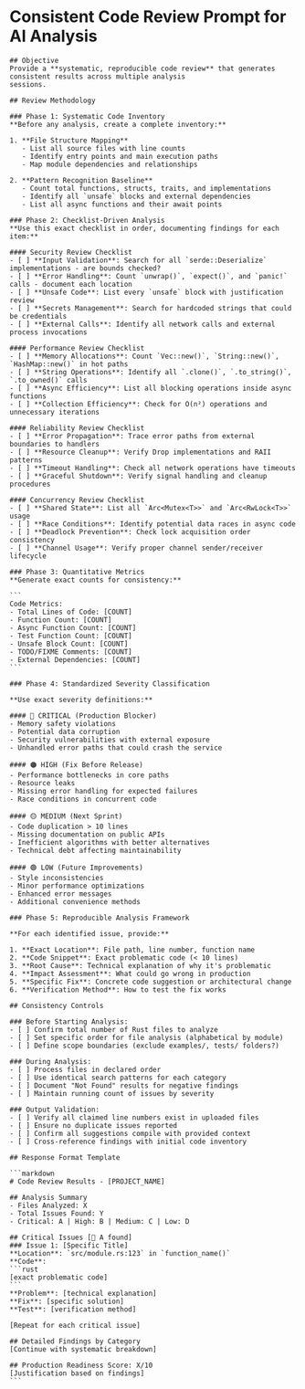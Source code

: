 # Consistent Code Review Prompt for AI Analysis

    ## Objective
    Provide a **systematic, reproducible code review** that generates consistent results across multiple analysis 
    sessions.

    ## Review Methodology

    ### Phase 1: Systematic Code Inventory
    **Before any analysis, create a complete inventory:**

    1. **File Structure Mapping**
       - List all source files with line counts
       - Identify entry points and main execution paths  
       - Map module dependencies and relationships

    2. **Pattern Recognition Baseline**
       - Count total functions, structs, traits, and implementations
       - Identify all `unsafe` blocks and external dependencies
       - List all async functions and their await points

    ### Phase 2: Checklist-Driven Analysis
    **Use this exact checklist in order, documenting findings for each item:**

    #### Security Review Checklist
    - [ ] **Input Validation**: Search for all `serde::Deserialize` implementations - are bounds checked?
    - [ ] **Error Handling**: Count `unwrap()`, `expect()`, and `panic!` calls - document each location
    - [ ] **Unsafe Code**: List every `unsafe` block with justification review
    - [ ] **Secrets Management**: Search for hardcoded strings that could be credentials
    - [ ] **External Calls**: Identify all network calls and external process invocations

    #### Performance Review Checklist  
    - [ ] **Memory Allocations**: Count `Vec::new()`, `String::new()`, `HashMap::new()` in hot paths
    - [ ] **String Operations**: Identify all `.clone()`, `.to_string()`, `.to_owned()` calls
    - [ ] **Async Efficiency**: List all blocking operations inside async functions
    - [ ] **Collection Efficiency**: Check for O(n²) operations and unnecessary iterations

    #### Reliability Review Checklist
    - [ ] **Error Propagation**: Trace error paths from external boundaries to handlers
    - [ ] **Resource Cleanup**: Verify Drop implementations and RAII patterns
    - [ ] **Timeout Handling**: Check all network operations have timeouts
    - [ ] **Graceful Shutdown**: Verify signal handling and cleanup procedures

    #### Concurrency Review Checklist
    - [ ] **Shared State**: List all `Arc<Mutex<T>>` and `Arc<RwLock<T>>` usage
    - [ ] **Race Conditions**: Identify potential data races in async code
    - [ ] **Deadlock Prevention**: Check lock acquisition order consistency
    - [ ] **Channel Usage**: Verify proper channel sender/receiver lifecycle

    ### Phase 3: Quantitative Metrics
    **Generate exact counts for consistency:**

    ```
    Code Metrics:
    - Total Lines of Code: [COUNT]
    - Function Count: [COUNT] 
    - Async Function Count: [COUNT]
    - Test Function Count: [COUNT]
    - Unsafe Block Count: [COUNT]
    - TODO/FIXME Comments: [COUNT]
    - External Dependencies: [COUNT]
    ```

    ### Phase 4: Standardized Severity Classification

    **Use exact severity definitions:**

    #### 🔴 CRITICAL (Production Blocker)
    - Memory safety violations
    - Potential data corruption
    - Security vulnerabilities with external exposure
    - Unhandled error paths that could crash the service

    #### 🟠 HIGH (Fix Before Release)  
    - Performance bottlenecks in core paths
    - Resource leaks
    - Missing error handling for expected failures
    - Race conditions in concurrent code

    #### 🟡 MEDIUM (Next Sprint)
    - Code duplication > 10 lines
    - Missing documentation on public APIs
    - Inefficient algorithms with better alternatives
    - Technical debt affecting maintainability

    #### 🟢 LOW (Future Improvements)
    - Style inconsistencies
    - Minor performance optimizations
    - Enhanced error messages
    - Additional convenience methods

    ### Phase 5: Reproducible Analysis Framework

    **For each identified issue, provide:**

    1. **Exact Location**: File path, line number, function name
    2. **Code Snippet**: Exact problematic code (< 10 lines)
    3. **Root Cause**: Technical explanation of why it's problematic
    4. **Impact Assessment**: What could go wrong in production
    5. **Specific Fix**: Concrete code suggestion or architectural change
    6. **Verification Method**: How to test the fix works

    ## Consistency Controls

    ### Before Starting Analysis:
    - [ ] Confirm total number of Rust files to analyze
    - [ ] Set specific order for file analysis (alphabetical by module)
    - [ ] Define scope boundaries (exclude examples/, tests/ folders?)

    ### During Analysis:
    - [ ] Process files in declared order
    - [ ] Use identical search patterns for each category
    - [ ] Document "Not Found" results for negative findings
    - [ ] Maintain running count of issues by severity

    ### Output Validation:
    - [ ] Verify all claimed line numbers exist in uploaded files
    - [ ] Ensure no duplicate issues reported
    - [ ] Confirm all suggestions compile with provided context
    - [ ] Cross-reference findings with initial code inventory

    ## Response Format Template

    ```markdown
    # Code Review Results - [PROJECT_NAME]

    ## Analysis Summary
    - Files Analyzed: X
    - Total Issues Found: Y
    - Critical: A | High: B | Medium: C | Low: D

    ## Critical Issues [🔴 A found]
    ### Issue 1: [Specific Title]
    **Location**: `src/module.rs:123` in `function_name()`
    **Code**: 
    ```rust
    [exact problematic code]
    ```
    **Problem**: [technical explanation]
    **Fix**: [specific solution]
    **Test**: [verification method]

    [Repeat for each critical issue]

    ## Detailed Findings by Category
    [Continue with systematic breakdown]

    ## Production Readiness Score: X/10
    [Justification based on findings]
    ```
